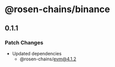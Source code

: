 # @rosen-chains/binance

## 0.1.1

### Patch Changes

- Updated dependencies
  - @rosen-chains/evm@4.1.2
